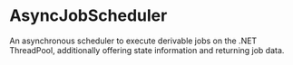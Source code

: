 # AsyncJobScheduler
 An asynchronous scheduler to execute derivable jobs on the .NET ThreadPool, additionally offering state information and returning job data.
